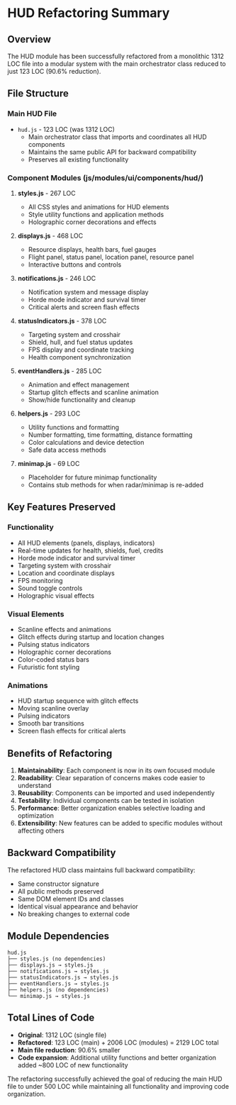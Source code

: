 # HUD Refactoring Summary

## Overview
The HUD module has been successfully refactored from a monolithic 1312 LOC file into a modular system with the main orchestrator class reduced to just 123 LOC (90.6% reduction).

## File Structure

### Main HUD File
- `hud.js` - 123 LOC (was 1312 LOC)
  - Main orchestrator class that imports and coordinates all HUD components
  - Maintains the same public API for backward compatibility
  - Preserves all existing functionality

### Component Modules (js/modules/ui/components/hud/)

1. **styles.js** - 267 LOC
   - All CSS styles and animations for HUD elements
   - Style utility functions and application methods
   - Holographic corner decorations and effects

2. **displays.js** - 468 LOC
   - Resource displays, health bars, fuel gauges
   - Flight panel, status panel, location panel, resource panel
   - Interactive buttons and controls

3. **notifications.js** - 246 LOC
   - Notification system and message display
   - Horde mode indicator and survival timer
   - Critical alerts and screen flash effects

4. **statusIndicators.js** - 378 LOC
   - Targeting system and crosshair
   - Shield, hull, and fuel status updates
   - FPS display and coordinate tracking
   - Health component synchronization

5. **eventHandlers.js** - 285 LOC
   - Animation and effect management
   - Startup glitch effects and scanline animation
   - Show/hide functionality and cleanup

6. **helpers.js** - 293 LOC
   - Utility functions and formatting
   - Number formatting, time formatting, distance formatting
   - Color calculations and device detection
   - Safe data access methods

7. **minimap.js** - 69 LOC
   - Placeholder for future minimap functionality
   - Contains stub methods for when radar/minimap is re-added

## Key Features Preserved

### Functionality
- All HUD elements (panels, displays, indicators)
- Real-time updates for health, shields, fuel, credits
- Horde mode indicator and survival timer
- Targeting system with crosshair
- Location and coordinate displays
- FPS monitoring
- Sound toggle controls
- Holographic visual effects

### Visual Elements
- Scanline effects and animations
- Glitch effects during startup and location changes
- Pulsing status indicators
- Holographic corner decorations
- Color-coded status bars
- Futuristic font styling

### Animations
- HUD startup sequence with glitch effects
- Moving scanline overlay
- Pulsing indicators
- Smooth bar transitions
- Screen flash effects for critical alerts

## Benefits of Refactoring

1. **Maintainability**: Each component is now in its own focused module
2. **Readability**: Clear separation of concerns makes code easier to understand
3. **Reusability**: Components can be imported and used independently
4. **Testability**: Individual components can be tested in isolation
5. **Performance**: Better organization enables selective loading and optimization
6. **Extensibility**: New features can be added to specific modules without affecting others

## Backward Compatibility

The refactored HUD class maintains full backward compatibility:
- Same constructor signature
- All public methods preserved
- Same DOM element IDs and classes
- Identical visual appearance and behavior
- No breaking changes to external code

## Module Dependencies

```
hud.js
├── styles.js (no dependencies)
├── displays.js → styles.js
├── notifications.js → styles.js
├── statusIndicators.js → styles.js
├── eventHandlers.js → styles.js
├── helpers.js (no dependencies)
└── minimap.js → styles.js
```

## Total Lines of Code
- **Original**: 1312 LOC (single file)
- **Refactored**: 123 LOC (main) + 2006 LOC (modules) = 2129 LOC total
- **Main file reduction**: 90.6% smaller
- **Code expansion**: Additional utility functions and better organization added ~800 LOC of new functionality

The refactoring successfully achieved the goal of reducing the main HUD file to under 500 LOC while maintaining all functionality and improving code organization.